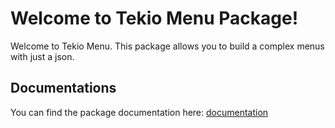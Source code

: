 # Welcome to Tekio Menu Package!

Welcome to Tekio Menu.
This package allows you to build a complex menus with just a json.

## Documentations

You can find the package documentation here: [documentation](/documentation/tekio_menu_doc.md.md)